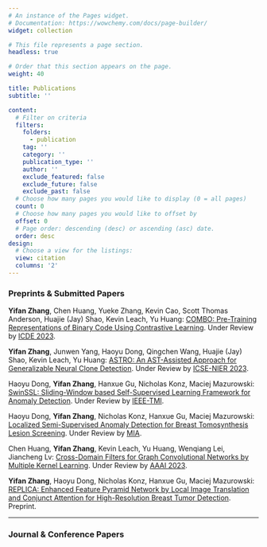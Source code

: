 ```yaml
---
# An instance of the Pages widget.
# Documentation: https://wowchemy.com/docs/page-builder/
widget: collection

# This file represents a page section.
headless: true

# Order that this section appears on the page.
weight: 40

title: Publications
subtitle: ''

content:
  # Filter on criteria
  filters:
    folders:
      - publication
    tag: ''
    category: ''
    publication_type: ''
    author: ''
    exclude_featured: false
    exclude_future: false
    exclude_past: false
  # Choose how many pages you would like to display (0 = all pages)
  count: 0
  # Choose how many pages you would like to offset by
  offset: 0
  # Page order: descending (desc) or ascending (asc) date.
  order: desc
design:
  # Choose a view for the listings:
  view: citation
  columns: '2'
---
```


### Preprints & Submitted Papers

**Yifan Zhang**, Chen Huang, Yueke Zhang, Kevin Cao, Scott Thomas Anderson, Huajie (Jay) Shao, Kevin Leach, Yu Huang: [COMBO: Pre-Training Representations of Binary Code Using Contrastive Learning](https://arxiv.org/abs/2210.05102). Under Review by [ICDE 2023](https://icde2023.ics.uci.edu/).

**Yifan Zhang**, Junwen Yang, Haoyu Dong, Qingchen Wang, Huajie (Jay) Shao, Kevin Leach, Yu Huang: [ASTRO: An AST-Assisted Approach for Generalizable Neural Clone Detection](https://arxiv.org/abs/2208.08067). Under Review by [ICSE-NIER 2023](https://conf.researchr.org/track/icse-2023/icse-2023-NIER).

Haoyu Dong, **Yifan Zhang**, Hanxue Gu, Nicholas Konz, Maciej Mazurowski: [SwinSSL: Sliding-Window based Self-Supervised Learning Framework for Anomaly Detection](). Under Review by [IEEE-TMI](https://ieeexplore.ieee.org/xpl/RecentIssue.jsp?punumber=42).

Haoyu Dong, **Yifan Zhang**, Nicholas Konz, Hanxue Gu, Maciej Mazurowski: [Localized Semi-Supervised Anomaly Detection for Breast Tomosynthesis Lesion Screening](). Under Review by [MIA](https://www.sciencedirect.com/journal/medical-image-analysis).

Chen Huang, **Yifan Zhang**, Kevin Leach, Yu Huang, Wenqiang Lei, Jiancheng Lv: [Cross-Domain Filters for Graph Convolutional Networks by Multiple Kernel Learning](). Under Review by [AAAI 2023](https://aaai.org/Conferences/AAAI-23/).

**Yifan Zhang**, Haoyu Dong, Nicholas Konz, Hanxue Gu, Maciej Mazurowski: [REPLICA: Enhanced Feature Pyramid Network by Local Image Translation and Conjunct Attention for High-Resolution Breast Tumor Detection](https://arxiv.org/abs/2111.11546v1). Preprint.

***

### Journal & Conference Papers

<!-- {{% callout note %}}
Quickly discover relevant content by [filtering publications](./publication/).
{{% /callout %}} -->
